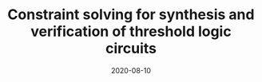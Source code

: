 ---
title: "Constraint solving for synthesis and verification of threshold logic circuits"
collection: publications
date: 2020-08-10
venue: 'Trans. CAD'
paperurl: 'https://doi.org/10.1109/TCAD.2020.3015441'
citation: 'Nian-Ze Lee and Jie-Hong R. Jiang. IEEE Transactions on Computer-Aided Design of Integrated Circuits and Systems, 40(5):904-917, 2021.'
---
